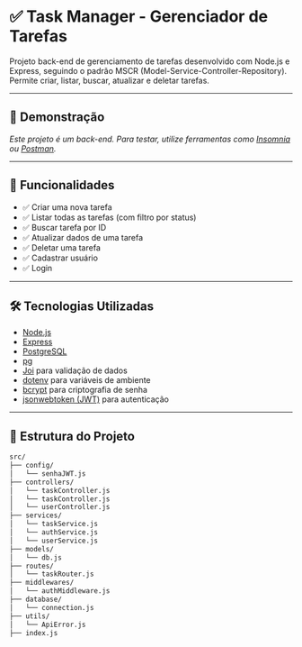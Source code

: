 # ✅ Task Manager - Gerenciador de Tarefas

Projeto back-end de gerenciamento de tarefas desenvolvido com Node.js e Express, seguindo o padrão MSCR (Model-Service-Controller-Repository). Permite criar, listar, buscar, atualizar e deletar tarefas.

---

## 🚀 Demonstração

*Este projeto é um back-end. Para testar, utilize ferramentas como [Insomnia](https://insomnia.rest/) ou [Postman](https://www.postman.com/).*

---

## 🧠 Funcionalidades

- ✅ Criar uma nova tarefa
- ✅ Listar todas as tarefas (com filtro por status)
- ✅ Buscar tarefa por ID
- ✅ Atualizar dados de uma tarefa
- ✅ Deletar uma tarefa
- ✅ Cadastrar usuário
- ✅ Login

---

## 🛠️ Tecnologias Utilizadas

- [Node.js](https://nodejs.org/)
- [Express](https://expressjs.com/)
- [PostgreSQL](https://www.postgresql.org/)
- [pg](https://www.npmjs.com/package/pg)  
- [Joi](https://joi.dev/) para validação de dados  
- [dotenv](https://www.npmjs.com/package/dotenv) para variáveis de ambiente
- [bcrypt](https://www.npmjs.com/package/bcrypt) para criptografia de senha
- [jsonwebtoken (JWT)](https://www.npmjs.com/package/jsonwebtoken) para autenticação

---

## 📁 Estrutura do Projeto

```bash
src/
├── config/
│   └── senhaJWT.js
├── controllers/
│   └── taskController.js
│   └── taskController.js
│   └── userController.js
├── services/
│   └── taskService.js
│   └── authService.js
│   └── userService.js
├── models/
│   └── db.js
├── routes/
│   └── taskRouter.js
├── middlewares/
│   └── authMiddleware.js
├── database/
│   └── connection.js
├── utils/
│   └── ApiError.js
├── index.js

